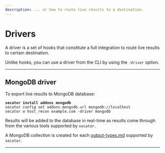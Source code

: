 ```yaml
---
description: ... or how to route live results to a destination.
---
```


# Drivers

A driver is a set of hooks that constitute a full integration to route live results to certain destination.

Unlike hooks, you can use a driver from the CLI by using the `-driver` option.

***

## MongoDB driver

To export live results to MongoDB database:

<pre class="language-bash"><code class="lang-bash"><strong>secator install addons mongodb
</strong>secator config set addons.mongodb.url mongodb://localhost
secator w host_recon example.com -driver mongodb
</code></pre>

Results will be added to the database in real-time as results come through from the various tools supported by `secator`.&#x20;

A MongoDB collection is created for each [output-types.md](output-types.md "mention") supported by `secator`.

***
